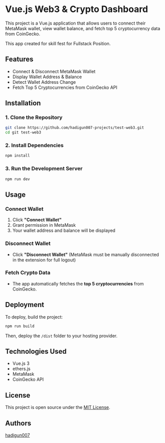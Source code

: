 # Vue.js Web3 & Crypto Dashboard

This project is a Vue.js application that allows users to connect their MetaMask wallet, view wallet balance, and fetch top 5 cryptocurrency data from CoinGecko.

This app created for skill fest for Fullstack Position.

## Features
- Connect & Disconnect MetaMask Wallet
- Display Wallet Address & Balance
- Detect Wallet Address Change
- Fetch Top 5 Cryptocurrencies from CoinGecko API

## Installation

### 1. Clone the Repository
```sh
git clone https://github.com/hadigun007-projects/test-web3.git
cd git test-web3
```

### 2. Install Dependencies
```sh
npm install
```

### 3. Run the Development Server
```sh
npm run dev
```

## Usage

### Connect Wallet
1. Click **"Connect Wallet"**
2. Grant permission in MetaMask
3. Your wallet address and balance will be displayed

### Disconnect Wallet
- Click **"Disconnect Wallet"** (MetaMask must be manually disconnected in the extension for full logout)

### Fetch Crypto Data
- The app automatically fetches the **top 5 cryptocurrencies** from CoinGecko.

## Deployment
To deploy, build the project:
```sh
npm run build
```
Then, deploy the `/dist` folder to your hosting provider.

## Technologies Used
- Vue.js 3
- ethers.js
- MetaMask
- CoinGecko API

## License
This project is open source under the [MIT License](LICENSE).

## Authors
[hadigun007](https://github.com/hadigun007)


